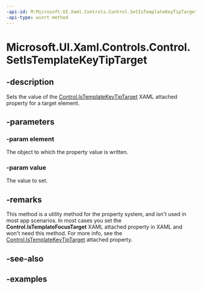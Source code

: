 ```yaml
---
-api-id: M:Microsoft.UI.Xaml.Controls.Control.SetIsTemplateKeyTipTarget(Microsoft.UI.Xaml.DependencyObject,System.Boolean)
-api-type: winrt method
---
```


<!-- Method syntax.
public void Control.SetIsTemplateKeyTipTarget(DependencyObject element, Boolean value)
-->

# Microsoft.UI.Xaml.Controls.Control.SetIsTemplateKeyTipTarget

## -description
Sets the value of the [Control.IsTemplateKeyTipTarget](/uwp/api/microsoft.ui.xaml.controls.control#xaml-attached-properties) XAML attached property for a target element.

## -parameters
### -param element
The object to which the property value is written.

### -param value
The value to set.

## -remarks
This method is a utility method for the property system, and isn't used in most app scenarios. In most cases you set the **Control.IsTemplateFocusTarget** XAML attached property in XAML and won't need this method. For more info, see the [Control.IsTemplateKeyTipTarget](/uwp/api/microsoft.ui.xaml.controls.control#xaml-attached-properties) attached property.

## -see-also

## -examples

